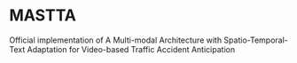 # MASTTA
Official implementation of A Multi-modal Architecture with Spatio-Temporal-Text Adaptation for Video-based Traffic Accident Anticipation

